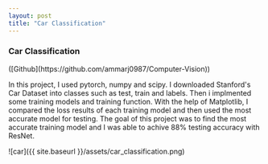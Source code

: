 ```yaml
---
layout: post
title: "Car Classification"
---
```


<h3>Car Classification</h3> ([Github](https://github.com/ammarj0987/Computer-Vision))

<p>In this project, I used pytorch, numpy and scipy. I downloaded Stanford's Car Dataset into classes such as test, train and labels. Then i implmented some training models and training function. With the help of Matplotlib, I compared the loss results of each training model and then used the most accurate model for testing. The goal of this project was to find the most accurate training model and I was able to achive 88% testing accuracy with ResNet.</p>

![car]({{ site.baseurl }}/assets/car_classification.png)